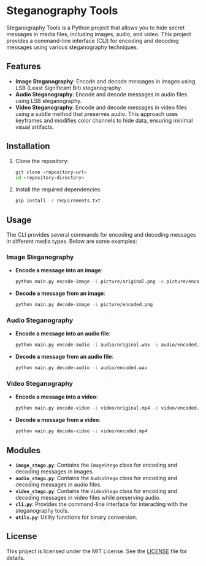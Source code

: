 # Steganography Tools

Steganography Tools is a Python project that allows you to hide secret messages in media files, including images, audio, and video. This project provides a command-line interface (CLI) for encoding and decoding messages using various steganography techniques.

## Features
- **Image Steganography**: Encode and decode messages in images using LSB (Least Significant Bit) steganography.
- **Audio Steganography**: Encode and decode messages in audio files using LSB steganography.
- **Video Steganography**: Encode and decode messages in video files using a subtle method that preserves audio. This approach uses keyframes and modifies color channels to hide data, ensuring minimal visual artifacts.

## Installation

1. Clone the repository:
   ```bash
   git clone <repository-url>
   cd <repository-directory>
   ```

2. Install the required dependencies:
   ```bash
   pip install -r requirements.txt
   ```

## Usage

The CLI provides several commands for encoding and decoding messages in different media types. Below are some examples:

### Image Steganography
- **Encode a message into an image**:
  ```bash
  python main.py encode-image -i picture/original.png -o picture/encoded.png -d "Secret message"
  ```
- **Decode a message from an image**:
  ```bash
  python main.py decode-image -i picture/encoded.png
  ```

### Audio Steganography
- **Encode a message into an audio file**:
  ```bash
  python main.py encode-audio -i audio/original.wav -o audio/encoded.wav -d "Secret message"
  ```
- **Decode a message from an audio file**:
  ```bash
  python main.py decode-audio -i audio/encoded.wav
  ```

### Video Steganography
- **Encode a message into a video**:
  ```bash
  python main.py encode-video -i video/original.mp4 -o video/encoded.mp4 -d "Secret message"
  ```
- **Decode a message from a video**:
  ```bash
  python main.py decode-video -i video/encoded.mp4
  ```

## Modules

- **`image_stego.py`**: Contains the `ImageStego` class for encoding and decoding messages in images.
- **`audio_stego.py`**: Contains the `AudioStego` class for encoding and decoding messages in audio files.
- **`video_stego.py`**: Contains the `VideoStego` class for encoding and decoding messages in video files while preserving audio.
- **`cli.py`**: Provides the command-line interface for interacting with the steganography tools.
- **`utils.py`**: Utility functions for binary conversion.

## License

This project is licensed under the MIT License. See the [LICENSE](LICENSE) file for details.
